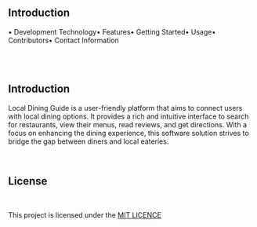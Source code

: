 <!DOCTYPE html>
<html lang="en">
<head>
    <meta charset="UTF-8">
    <meta name="viewport" content="width=device-width, initial-scale=1.0">
    <title>Document</title>
</head>
<body>
    <img src="https://cdn.pixabay.com/photo/2016/12/27/13/10/logo-1933884_640.png" alt=""><br>
    <table>
        <h2>Introduction</h2>
        <tr>• Development Technology</tr>
        <tr>• Features</tr>
        <tr>• Getting Started</tr>
        <tr>• Usage</tr>
        <tr>• Contributors</tr> 
        <tr>• Contact Information</tr>
    </table><br>
    <h2>Introduction</h2>
    <p>Local Dining Guide is a user-friendly platform that aims to connect users with local dining 
        options. It provides a rich and intuitive interface to search for restaurants, view their menus, 
        read reviews, and get directions. With a focus on enhancing the dining experience, this 
        software solution strives to bridge the gap between diners and local eateries.</p><br>
    <img src="https://png.pngtree.com/thumb_back/fh260/back_pic/00/11/26/6756376bb3e282a.jpg" alt=""><br>
    <h2>License</h2><br>
    <p>This project is licensed under the <a href="/">MIT LICENCE</a></p>

</body>
</html>